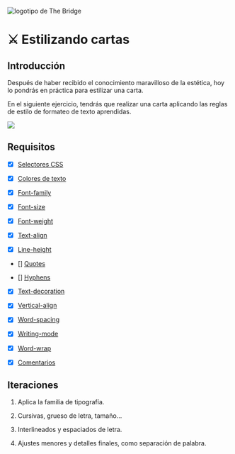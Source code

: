 ![logotipo de The Bridge](https://user-images.githubusercontent.com/27650532/77754601-e8365180-702b-11ea-8bed-5bc14a43f869.png "logotipo de The Bridge")

# :crossed_swords: Estilizando cartas #

## Introducción ##

Después de haber recibido el conocimiento maravilloso de la estética, hoy lo pondrás en práctica para estilizar una carta.

En el siguiente ejercicio, tendrás que realizar una carta aplicando las reglas de estilo de formateo de texto aprendidas.

![](image.gif)

## Requisitos ##

- [x] [Selectores CSS](https://www.w3schools.com/css/css_selectors.asp)

- [x] [Colores de texto](https://www.w3schools.com/css/css_text.asp)

- [x] [Font-family](https://www.w3schools.com/css/css_font.asp)

- [x] [Font-size](https://www.w3schools.com/cssref/pr_font_font-size.asp)

- [x] [Font-weight](https://www.w3schools.com/cssref/pr_font_weight.asp)

- [x] [Text-align](https://www.w3schools.com/cssref/pr_text_text-align.asp)

- [x] [Line-height](https://www.w3schools.com/cssref/pr_dim_line-height.asp)

- [] [Quotes](https://www.w3schools.com/cssref/pr_gen_quotes.asp)

- [] [Hyphens](https://www.w3schools.com/cssref/css3_pr_hyphens.asp)

- [x] [Text-decoration](https://www.w3schools.com/cssref/pr_text_text-decoration.asp)

- [x] [Vertical-align](https://www.w3schools.com/cssref/pr_pos_vertical-align.asp)

- [x] [Word-spacing](https://www.w3schools.com/cssref/pr_text_word-spacing.asp)

- [x] [Writing-mode](https://www.w3schools.com/cssref/css3_pr_writing-mode.asp)

- [x] [Word-wrap](https://www.w3schools.com/cssref/css3_pr_word-wrap.asp)

- [x] [Comentarios](https://www.w3schools.com/css/css_comments.asp)

## Iteraciones ##

1. Aplica la familia de tipografía.

2. Cursivas, grueso de letra, tamaño...

3. Interlineados y espaciados de letra.

3. Ajustes menores y detalles finales, como separación de palabra.
